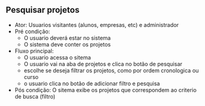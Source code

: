 ## Pesquisar projetos
* Ator: Usuarios visitantes (alunos, empresas, etc) e administrador 
* Pré condição:
  - O usuario deverá estar no sistema
  - O sistema deve conter os projetos
* Fluxo principal:
  - O usuario acessa o sitema
  - O usuario vai na aba de projetos e clica no botão de pesquisar
  - escolhe se deseja filtrar os projetos, como por ordem cronologica ou curso
  - o usuario clica no botão de adicionar filtro e pesquisa
* Pós condição: O sitema exibe os projetos que correspondem ao criterio de busca (filtro)
